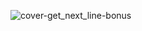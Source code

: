 ![cover-get_next_line-bonus](https://github.com/user-attachments/assets/61964a4a-46e6-44b5-a154-39a3122edbdb)
